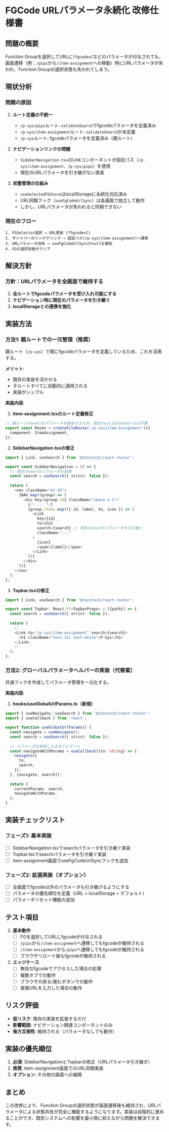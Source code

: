 # FGCode URLパラメータ永続化 改修仕様書

## 問題の概要

Function Groupを選択してURLに`?fgcode=C`などのパラメータが付与されても、画面遷移（例：`/pips`から`/item-assignment`への移動）時にURLパラメータが失われ、Function Groupの選択状態も失われてしまう。

## 現状分析

### 問題の原因

1. **ルート定義の不統一**
   - `/p-sys/pips`ルート: `validateSearch`でfgcodeパラメータを定義済み
   - `/p-sys/item-assignment`ルート: `validateSearch`が未定義
   - `/p-sys`ルート: fgcodeパラメータを定義済み（親ルート）

2. **ナビゲーションリンクの問題**
   - `SidebarNavigation.tsx`のLinkコンポーネントが固定パス（`/p-sys/item-assignment`、`/p-sys/pips`）を使用
   - 現在のURLパラメータを引き継がない実装

3. **状態管理の仕組み**
   - `useSelectedFGStore`はlocalStorageに永続化対応済み
   - URL同期フック（`useFgCodeUrlSync`）は各画面で独立して動作
   - しかし、URLパラメータが失われると同期できない

### 現在のフロー

```
1. FGSelector選択 → URL更新 (?fgcode=C)
2. サイドバーのリンククリック → 固定パス(/p-sys/item-assignment)へ遷移
3. URLパラメータ消失 → useFgCodeUrlSyncがnullを検知
4. FGの選択状態がクリア
```

## 解決方針

### 方針：URLパラメータを全画面で維持する

1. **全ルートでfgcodeパラメータを受け入れ可能にする**
2. **ナビゲーション時に現在のパラメータを引き継ぐ**
3. **localStorageとの連携を強化**

## 実装方法

### 方法1: 親ルートでの一元管理（推奨）

親ルート（`/p-sys`）で既にfgcodeパラメータを定義しているため、これを活用する。

**メリット**:
- 既存の実装を活かせる
- 子ルートすべてに自動的に適用される
- 実装がシンプル

**実装内容**:

1. **item-assignment.tsxのルート定義修正**
```typescript
// 親ルートのsearchパラメータを継承するため、独自のvalidateSearchは不要
export const Route = createFileRoute('/p-sys/item-assignment')({
  component: ItemAssignment,
});
```

2. **SidebarNavigation.tsxの修正**
```typescript
import { Link, useSearch } from '@tanstack/react-router';

export const SidebarNavigation = () => {
  // 現在のsearchパラメータを取得
  const search = useSearch({ strict: false });
  
  return (
    <nav className="mt-10">
      {NAV.map((group) => (
        <div key={group.id} className="space-y-2">
          {/* ... */}
          {group.items.map(({ id, label, to, icon }) => (
            <Link
              key={id}
              to={to}
              search={search} // 現在のsearchパラメータを引き継ぐ
              className="..."
            >
              {icon}
              <span>{label}</span>
            </Link>
          ))}
        </div>
      ))}
    </nav>
  );
};
```

3. **Topbar.tsxの修正**
```typescript
import { Link, useSearch } from '@tanstack/react-router';

export const Topbar: React.FC<TopbarProps> = ({path}) => {
  const search = useSearch({ strict: false });
  
  return (
    // ...
    <Link to="/p-sys/item-assignment" search={search}>
      <h1 className="text-3xl text-white">P-Sys</h1>
    </Link>
    // ...
  );
};
```

### 方法2: グローバルパラメータヘルパーの実装（代替案）

共通フックを作成してパラメータ管理を一元化する。

**実装内容**:

1. **hooks/useGlobalUrlParams.ts（新規）**
```typescript
import { useNavigate, useSearch } from '@tanstack/react-router';
import { useCallback } from 'react';

export function useGlobalUrlParams() {
  const navigate = useNavigate();
  const search = useSearch({ strict: false });
  
  // パラメータを保持したままナビゲート
  const navigateWithParams = useCallback((to: string) => {
    navigate({
      to,
      search,
    });
  }, [navigate, search]);
  
  return {
    currentParams: search,
    navigateWithParams,
  };
}
```

## 実装チェックリスト

### フェーズ1: 基本実装
- [ ] SidebarNavigation.tsxでsearchパラメータを引き継ぐ実装
- [ ] Topbar.tsxでsearchパラメータを引き継ぐ実装
- [ ] item-assignment画面でuseFgCodeUrlSyncフックを追加

### フェーズ2: 拡張実装（オプション）
- [ ] 全画面でfgcode以外のパラメータも引き継げるようにする
- [ ] パラメータの優先順位を定義（URL > localStorage > デフォルト）
- [ ] パラメータリセット機能の追加

## テスト項目

1. **基本動作**
   - [ ] FGを選択してURLにfgcodeが付与される
   - [ ] `/pips`から`/item-assignment`へ遷移してもfgcodeが維持される
   - [ ] `/item-assignment`から`/pips`へ遷移してもfgcodeが維持される
   - [ ] ブラウザリロード後もfgcodeが維持される

2. **エッジケース**
   - [ ] 無効なfgcodeでアクセスした場合の処理
   - [ ] 複数タブでの動作
   - [ ] ブラウザの戻る/進むボタンでの動作
   - [ ] 直接URLを入力した場合の動作

## リスク評価

- **低リスク**: 既存の実装を拡張するだけ
- **影響範囲**: ナビゲーション関連コンポーネントのみ
- **後方互換性**: 維持される（パラメータなしでも動作）

## 実装の優先順位

1. **必須**: SidebarNavigationとTopbarの修正（URLパラメータ引き継ぎ）
2. **推奨**: item-assignment画面でのURL同期実装
3. **オプション**: その他の画面への展開

## まとめ

この改修により、Function Groupの選択状態が画面遷移後も維持され、URLパラメータによる状態共有が完全に機能するようになります。実装は段階的に進めることができ、既存システムへの影響を最小限に抑えながら問題を解決できます。
